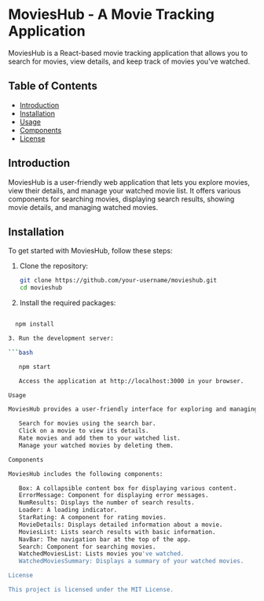 # MoviesHub - A Movie Tracking Application

MoviesHub is a React-based movie tracking application that allows you to search for movies, view details, and keep track of movies you've watched.

## Table of Contents

- [Introduction](#introduction)
- [Installation](#installation)
- [Usage](#usage)
- [Components](#components)
- [License](#license)

## Introduction

MoviesHub is a user-friendly web application that lets you explore movies, view their details, and manage your watched movie list. It offers various components for searching movies, displaying search results, showing movie details, and managing watched movies.

## Installation

To get started with MoviesHub, follow these steps:

1. Clone the repository:

   ```bash
   git clone https://github.com/your-username/movieshub.git
   cd movieshub
2. Install the required packages:

 ```bash

   npm install

3. Run the development server:

```bash

    npm start

    Access the application at http://localhost:3000 in your browser.

Usage

MoviesHub provides a user-friendly interface for exploring and managing movies:

    Search for movies using the search bar.
    Click on a movie to view its details.
    Rate movies and add them to your watched list.
    Manage your watched movies by deleting them.

Components

MoviesHub includes the following components:

    Box: A collapsible content box for displaying various content.
    ErrorMessage: Component for displaying error messages.
    NumResults: Displays the number of search results.
    Loader: A loading indicator.
    StarRating: A component for rating movies.
    MovieDetails: Displays detailed information about a movie.
    MoviesList: Lists search results with basic information.
    NavBar: The navigation bar at the top of the app.
    Search: Component for searching movies.
    WatchedMoviesList: Lists movies you've watched.
    WatchedMoviesSummary: Displays a summary of your watched movies.

License

This project is licensed under the MIT License.

